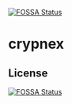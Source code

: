 [![FOSSA Status](https://app.fossa.io/api/projects/git%2Bgithub.com%2Fjoekwandi%2Fcrypnex.svg?type=shield)](https://app.fossa.io/projects/git%2Bgithub.com%2Fjoekwandi%2Fcrypnex?ref=badge_shield)

# crypnex

## License
[![FOSSA Status](https://app.fossa.io/api/projects/git%2Bgithub.com%2Fjoekwandi%2Fcrypnex.svg?type=large)](https://app.fossa.io/projects/git%2Bgithub.com%2Fjoekwandi%2Fcrypnex?ref=badge_large)